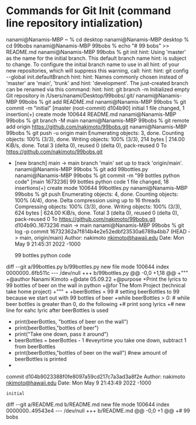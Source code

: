 # Commands for Git Init (command line repository intialization) 


nanami@Nanamis-MBP ~ % cd desktop
nanami@Nanamis-MBP desktop % cd 99bobs
nanami@Nanamis-MBP 99bobs % echo "# 99 bobs" >> README.md
nanami@Nanamis-MBP 99bobs % git init 
hint: Using 'master' as the name for the initial branch. This default branch name
hint: is subject to change. To configure the initial branch name to use in all
hint: of your new repositories, which will suppress this warning, call:
hint: 
hint: 	git config --global init.defaultBranch <name>
hint: 
hint: Names commonly chosen instead of 'master' are 'main', 'trunk' and
hint: 'development'. The just-created branch can be renamed via this command:
hint: 
hint: 	git branch -m <name>
Initialized empty Git repository in /Users/nanami/Desktop/99bobs/.git/
nanami@Nanamis-MBP 99bobs % git add README.md
nanami@Nanamis-MBP 99bobs % git commit -m "initial"
[master (root-commit) d104b90] initial
 1 file changed, 1 insertion(+)
 create mode 100644 README.md
nanami@Nanamis-MBP 99bobs % git branch -M main
nanami@Nanamis-MBP 99bobs % git remote add origin https://github.com/nakimoto/99bobs.git
nanami@Nanamis-MBP 99bobs % git push -u origin main
Enumerating objects: 3, done.
Counting objects: 100% (3/3), done.
Writing objects: 100% (3/3), 214 bytes | 214.00 KiB/s, done.
Total 3 (delta 0), reused 0 (delta 0), pack-reused 0
To https://github.com/nakimoto/99bobs.git
 * [new branch]      main -> main
branch 'main' set up to track 'origin/main'.
nanami@Nanamis-MBP 99bobs % git add 99bottles.py
nanami@Nanamis-MBP 99bobs % git commit -m "99 bottles python code"
[main 1673236] 99 bottles python code
 1 file changed, 18 insertions(+)
 create mode 100644 99bottles.py
nanami@Nanamis-MBP 99bobs % git push
Enumerating objects: 4, done.
Counting objects: 100% (4/4), done.
Delta compression using up to 16 threads
Compressing objects: 100% (3/3), done.
Writing objects: 100% (3/3), 624 bytes | 624.00 KiB/s, done.
Total 3 (delta 0), reused 0 (delta 0), pack-reused 0
To https://github.com/nakimoto/99bobs.git
   d104b90..1673236  main -> main
nanami@Nanamis-MBP 99bobs % git log -p
commit 16732362a7f814b4e2e52edbf23530a6789a4bb7 (HEAD -> main, origin/main)
Author: nakimoto <nkimoto@hawaii.edu>
Date:   Mon May 9 21:45:31 2022 -1000

    99 bottles python code

diff --git a/99bottles.py b/99bottles.py
new file mode 100644
index 0000000..6fb511c
--- /dev/null
+++ b/99bottles.py
@@ -0,0 +1,18 @@
+"""
+@author Nanami Kimoto
+@date 05.09.22
+@purpose 
+Print the lyrics to 99 bottles of beer on the wall in python
+@for The Mom Project (technical take home project)
+"""
+
+beerBottles = 99 # setting beerBottles to 99 because we start out with 99 bottles of beer
+while beerBottles > 0: # while beer bottles is greater than 0, do the following
+# print song lyrics
+# new line for eahc lyric after beerBottles is used
+   print(beerBottles, "bottles of beer on the wall")
+   print(beerBottles,"bottles of beer")
+   print("Take one down, pass it around")
+   beerBottles = beerBottles - 1 #eveyrtime you take one down, subtract 1 from beerBottles
+   print(beerBottles,"bottles of beer on the wall") #new amount of beerBottles is printed
+

commit d104b9023388f0fe8097a59cd217c7a3ad3a8f2e
Author: nakimoto <nkimoto@hawaii.edu>
Date:   Mon May 9 21:43:49 2022 -1000

    initial

diff --git a/README.md b/README.md
new file mode 100644
index 0000000..49543e4
--- /dev/null
+++ b/README.md
@@ -0,0 +1 @@
+# 99 bobs
